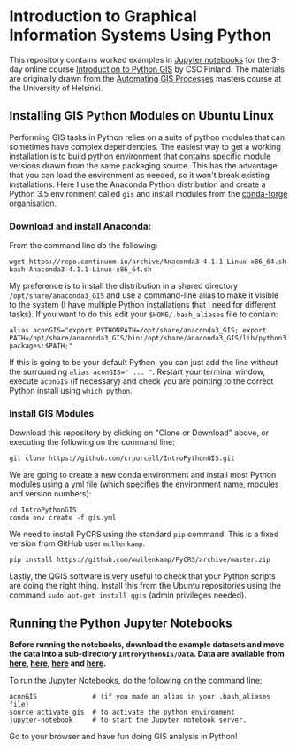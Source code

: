 # Introduction to Graphical Information Systems Using Python

This repository contains worked examples in [Jupyter
notebooks](http://jupyter.org/) for the 3-day online course
[Introduction to Python
GIS](https://automating-gis-processes.github.io/CSC18/) by CSC
Finland. The materials are originally drawn from the [Automating GIS
Processes](https://automating-gis-processes.github.io/2017/) masters
course at the University of Helsinki.

## Installing GIS Python Modules on Ubuntu Linux

Performing GIS tasks in Python relies on a suite of python modules
that can sometimes have complex dependencies. The easiest way to get a
working installation is to build python environment that contains
specific module versions drawn from the same packaging source. This
has the advantage that you can load the environment as needed, so it
won't break existing installations.  Here I use the Anaconda Python
distribution and create a Python 3.5 environment called ```gis``` and install modules from the [conda-forge](https://conda-forge.org/) organisation.

### Download and install Anaconda:

From the command line do the following:

```
wget https://repo.continuum.io/archive/Anaconda3-4.1.1-Linux-x86_64.sh
bash Anaconda3-4.1.1-Linux-x86_64.sh
```

My preference is to install the distribution in a shared directory
```/opt/share/anaconda3_GIS``` and use a command-line alias to make it
visible to the system (I have multiple Python installations that I
need for different tasks). If you want to do this edit your
```$HOME/.bash_aliases``` file to contain:

```
alias aconGIS="export PYTHONPATH=/opt/share/anaconda3_GIS; export PATH=/opt/share/anaconda3_GIS/bin:/opt/share/anaconda3_GIS/lib/python3.5/site-packages:$PATH;"
```

If this is going to be your default Python, you can just add the line
without the surrounding ```alias aconGIS=" ... "```. Restart your
terminal window, execute ```aconGIS``` (if necessary) and check you are
pointing to the correct Python install using ```which python```.

### Install GIS Modules

Download this repository by clicking on "Clone or Download" above, or executing the following on the command line:

```
git clone https://github.com/crpurcell/IntroPythonGIS.git
```

We are going to create a new conda environment and install most
Python modules using a yml file (which specifies the environment name,
modules and version numbers):

```
cd IntroPythonGIS
conda env create -f gis.yml
```

We need to install PyCRS using the standard ```pip``` command. This is
a fixed version from GitHub user ```mullenkamp```.

```
pip install https://github.com/mullenkamp/PyCRS/archive/master.zip
```

Lastly, the QGIS software is very useful to check that your Python
scripts are doing the right thing. Install this from the Ubuntu
repositories using the command ```sudo apt-get install qgis``` (admin
privileges needed).


## Running the Python Jupyter Notebooks

**Before running the notebooks, download the example datasets and move
the data into a sub-directory ```IntroPythonGIS/Data```. Data are
available from
[here](https://github.com/Automating-GIS-processes/Lesson-2-Geo-DataFrames/raw/master/data/Data.zip),
[here](https://automating-gis-processes.github.io/CSC18/_static/data/L2/Europe_borders.zip),
[here](https://automating-gis-processes.github.io/CSC18/_static/data/L3/addresses.txt)
and
[here](https://github.com/Automating-GIS-processes/Lesson-4-Classification-overlay/raw/master/data/data.zip).**

To run the Jupyter Notebooks, do the following on the command line:
```
aconGIS              # (if you made an alias in your .bash_aliases file)
source activate gis  # to activate the python environment
jupyter-notebook     # to start the Jupyter notebook server.
```

Go to your browser and have fun doing GIS analysis in Python!
